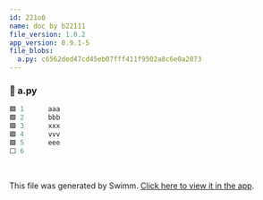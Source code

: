 ```yaml
---
id: 221o0
name: doc by b22111
file_version: 1.0.2
app_version: 0.9.1-5
file_blobs:
  a.py: c6562ded47cd45eb07fff411f9502a8c6e0a2073
---
```


<!-- NOTE-swimm-snippet: the lines below link your snippet to Swimm -->
### 📄 a.py
```python
🟩 1      aaa
🟩 2      bbb
🟩 3      xxx
🟩 4      vvv
🟩 5      eee
⬜ 6      
```

<br/>

This file was generated by Swimm. [Click here to view it in the app](http://localhost:5000/repos/Z2l0aHViJTNBJTNBdDElM0ElM0FlcmFuLXN3aW1t/docs/221o0).